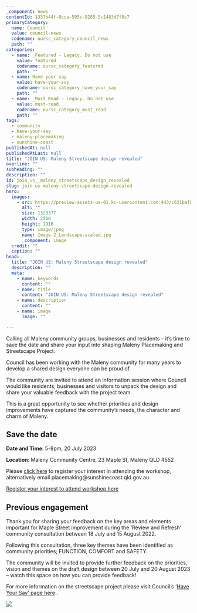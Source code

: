 ```yaml
---
_component: news
contentId: 1337b44f-8cca-595c-9285-5c1483d7f8c7
primaryCategory:
  name: Council
  value: council-news
  codename: oursc_category_council_news
  path: ""
categories:
  - name: _Featured - Legacy. Do not use
    value: featured
    codename: oursc_category_featured
    path: ""
  - name: Have your say
    value: have-your-say
    codename: oursc_category_have_your_say
    path: ""
  - name: _Must Read - Legacy. Do not use
    value: must-read
    codename: oursc_category_must_read
    path: ""
tags:
  - community
  - have-your-say
  - maleny-placemaking
  - sunshine-coast
publishedAt: null
publishedAtLast: null
title: "JOIN US: Maleny Streetscape design revealed"
overline: ""
subheading: ""
description: ""
id: join_us__maleny_streetscape_design_revealed
slug: join-us-maleny-streetscape-design-revealed
hero:
  images:
    - src: https://preview-assets-us-01.kc-usercontent.com:443/c631baf8-1b46-001f-580c-d0001b68b4a8/70a41591-4aea-4bff-96c5-55f1e57fbc8f/Image-2_Landscape-scaled.jpg
      alt: ""
      size: 1323377
      width: 2560
      height: 1916
      type: image/jpeg
      name: Image-2_Landscape-scaled.jpg
      _component: image
  credit: ""
  caption: ""
head:
  title: "JOIN US: Maleny Streetscape design revealed"
  description: ""
  meta:
    - name: keywords
      content: ""
    - name: title
      content: "JOIN US: Maleny Streetscape design revealed"
    - name: description
      content: ""
    - name: image
      image: ""

---
```

Calling all Maleny community groups, businesses and residents – it’s time to save the date and share your input into shaping Maleny Placemaking and Streetscape Project.

Council has been working with the Maleny community for many years to develop a shared design everyone can be proud of.

The community are invited to attend an information session where Council would like residents, businesses and visitors to unpack the design and share your valuable feedback with the project team.

This is a great opportunity to see whether priorities and design improvements have captured the community’s needs, the character and charm of Maleny.

## Save the date

**Date and Time**: 5-8pm, 20 July 2023

**Location**: Maleny Community Centre, 23 Maple St, Maleny QLD 4552

Please [click here](https://qrcodes.pro/Maleny-Streetscape-Forum)
&#x20;to register your interest in attending the workshop, alternatively email placemaking\@sunshinecoast.qld.gov.au

[Register your interest to attend workshop here](https://qrcodes.pro/Maleny-Streetscape-Forum)


## Previous engagement

Thank you for sharing your feedback on the key areas and elements important for Maple Street improvement during the ‘Review and Refresh’ community consultation between 18 July and 15 August 2022.

Following this consultation, three key themes have been identified as community priorities; FUNCTION, COMFORT and SAFETY.

The community will be invited to provide further feedback on the priorities, vision and themes on the draft design between 20 July and 20 August 2023 – watch this space on how you can provide feedback!

For more information on the streetscape project please visit Council’s ‘[Have Your Say’ page here](https://haveyoursay.sunshinecoast.qld.gov.au/maleny-placemaking-and-streetscape-project)
.

![](https://preview-assets-us-01.kc-usercontent.com:443/c631baf8-1b46-001f-580c-d0001b68b4a8/1dc2f28d-23a4-4503-af84-e59ef67e2e34/220138_Maleny_Placemaking-and-Streetscape-Maple-Street-Project_2022_web-banner_1876x488-1024x432.jpg)
